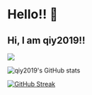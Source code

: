# Hello!! 👋

Hi, I am qiy2019!!
----
![](https://komarev.com/ghpvc/?username=qiy2019&color=f772e3)

![qiy2019's GitHub stats](https://github-readme-stats.vercel.app/api?username=qiy2019&show_icons=true&bg_color=0,fc0303,f5e342,4ef542,4269f5,bc42f5&border_radius=34&text_color=000000&title_color=0000FF&icon_color=f772e3)

[![GitHub Streak](https://streak-stats.demolab.com?user=qiy2019&border_radius=15&theme=radical)](https://git.io/streak-stats)
